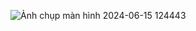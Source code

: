 ![Ảnh chụp màn hình 2024-06-15 124443](https://github.com/hieubdn/Canvas-Drawing-ReactJS/assets/144120245/514656a0-056c-45e8-a238-d485b3e7188a)
